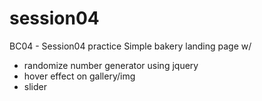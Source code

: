 # session04
BC04 - Session04 practice
Simple bakery landing page w/
- randomize number generator using jquery
- hover effect on gallery/img
- slider
